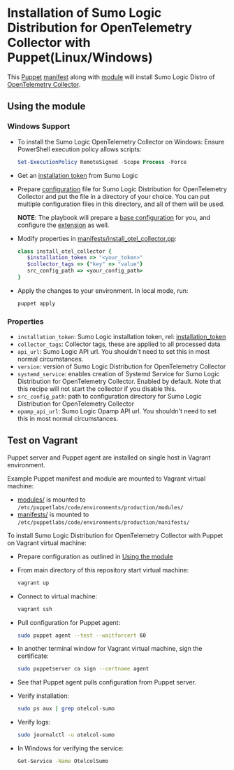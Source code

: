 # Installation of Sumo Logic Distribution for OpenTelemetry Collector with Puppet(Linux/Windows)

This [Puppet][puppet] [manifest](manifest/../manifests/install_otel_collector.pp) along with
[module](modules/install_otel_collector/) will install Sumo Logic Distro of [OpenTelemetry Collector][otc_link].

## Using the module

### Windows Support

- To install the Sumo Logic OpenTelemetry Collector on Windows:
  Ensure PowerShell execution policy allows scripts:

   ```powershell
   Set-ExecutionPolicy RemoteSigned -Scope Process -Force
   ```

- Get an [installation token][installation_token] from Sumo Logic
- Prepare [configuration](../../docs/configuration.md) file for Sumo Logic Distribution for OpenTelemetry Collector and put the file in a directory of your choice. You can put multiple configuration files in this directory, and all of them will be used.

  **NOTE**: The playbook will prepare a [base configuration][base_configuration] for you, and configure the [extension][sumologicextension] as well.
- Modify properties in [manifests/install_otel_collector.pp](manifests/install_otel_collector.pp):

  ```ruby
  class install_otel_collector {
     $installation_token => "<your_token>"
     $collector_tags => {"key" => "value"}
     src_config_path => <your_config_path>
  }
  ```

- Apply the changes to your environment. In local mode, run:

  ```bash
  puppet apply
  ```

### Properties

- `installation_token`: Sumo Logic installation token, rel: [installation_token]
- `collector_tags`: Collector tags, these are applied to all processed data
- `api_url`: Sumo Logic API url. You shouldn't need to set this in most normal circumstances.
- `version`: version of Sumo Logic Distribution for OpenTelemetry Collector
- `systemd_service`: enables creation of Systemd Service for Sumo Logic Distribution for OpenTelemetry Collector. Enabled by default. Note that this recipe will not start the collector if you disable this.
- `src_config_path`: path to configuration directory for Sumo Logic Distribution for OpenTelemetry Collector
- `opamp_api_url`: Sumo Logic Opamp API url. You shouldn't need to set this in most normal circumstances.

## Test on Vagrant

Puppet server and Puppet agent are installed on single host in Vagrant environment.

Example Puppet manifest and module are mounted to Vagrant virtual machine:

- [modules/](modules/)  is mounted to `/etc/puppetlabs/code/environments/production/modules/`
- [manifests/](manifests/) is mounted to `/etc/puppetlabs/code/environments/production/manifests/`

To install Sumo Logic Distribution for OpenTelemetry Collector with Puppet on Vagrant virtual machine:

- Prepare configuration as outlined in [Using the module](#using-the-module)
- From main directory of this repository start virtual machine:

  ```bash
  vagrant up
  ```

- Connect to virtual machine:

  ```bash
  vagrant ssh
  ```

- Pull configuration for Puppet agent:

  ```bash
  sudo puppet agent --test --waitforcert 60
  ```

- In another terminal window for Vagrant virtual machine, sign the certificate:

  ```bash
  sudo puppetserver ca sign --certname agent
  ```

- See that Puppet agent pulls configuration from Puppet server.
- Verify installation:

  ```bash
  sudo ps aux | grep otelcol-sumo
  ```

- Verify logs:

  ```bash
  sudo journalctl -u otelcol-sumo
  ```

- In Windows for verifying the service:

  ```bash
  Get-Service -Name OtelcolSumo
  ```

[puppet]: https://puppet.com/
[otc_link]: https://github.com/open-telemetry/opentelemetry-collector
[installation_token]: https://help.sumologic.com/docs/manage/security/installation-tokens/
[base_configuration]: ../sumologic.yaml
[sumologicextension]: https://github.com/open-telemetry/opentelemetry-collector-contrib/blob/v0.127.0/extension/sumologicextension
